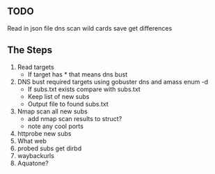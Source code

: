 ## TODO
Read in json file
dns scan wild cards
save
get differences

## The Steps
1.  Read targets
    *   If target has * that means dns bust
2.  DNS bust required targets using gobuster dns and amass enum -d
    *   If subs.txt exists compare with subs.txt
    *   Keep list of new subs
    *   Output file to found subs.txt
3.  Nmap scan all new subs
    *   add nmap scan results to struct?
    *   note any cool ports
4.  httprobe new subs
5.  What web
5.  probed subs get dirbd
6.  waybackurls
7.  Aquatone?
    

